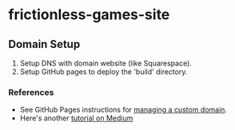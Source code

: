 # frictionless-games-site

## Domain Setup

1. Setup DNS with domain website (like Squarespace).
2. Setup GitHub pages to deploy the 'build' directory.

### References
- See GitHub Pages instructions for [managing a custom domain](https://docs.github.com/en/pages/configuring-a-custom-domain-for-your-github-pages-site/managing-a-custom-domain-for-your-github-pages-site).
- Here's another [tutorial on Medium](https://emilymdubois.medium.com/using-a-squarespace-domain-with-github-pages-438951d4f5b7)
